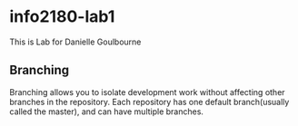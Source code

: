 # info2180-lab1
This is Lab for Danielle Goulbourne

## Branching
 Branching allows you to isolate development work without affecting other branches in the repository. Each repository has one default branch(usually called the master), and can have multiple branches.